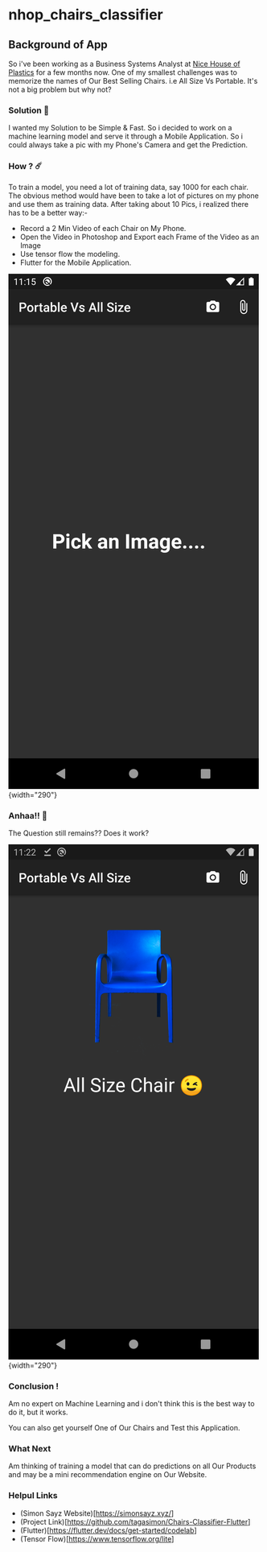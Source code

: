# nhop_chairs_classifier

## Background of App

So i've been working as a Business Systems Analyst at [Nice House of Plastics](https://www.nice.co.ug/) for a few months now. One of my smallest challenges was to memorize the names of Our Best Selling Chairs. i.e All Size Vs Portable. It's not a big problem but why not?

### Solution 💽

I wanted my Solution to be Simple & Fast. So i decided to work on a machine learning model and serve it through a Mobile Application. So i could always take a pic with my Phone's Camera and get the Prediction.

### How ? ☄️

To train a model, you need a lot of training data, say 1000 for each chair. The obvious method would have been to take a lot of pictures on my phone and use them as training data. After taking about 10 Pics, i realized there has to be a better way:-

-   Record a 2 Min Video of each Chair on My Phone.
-   Open the Video in Photoshop and Export each Frame of the Video as an Image
-   Use tensor flow the modeling.
-   Flutter for the Mobile Application.

![](assets/Screenshot_1621585025.png){width="290"}

### Anhaa!! 🤔

The Question still remains?? Does it work?

![](assets/Screenshot_1621585481.png){width="290"}

### Conclusion !

Am no expert on Machine Learning and i don't think this is the best way to do it, but it works.

You can also get yourself One of Our Chairs and Test this Application.

### What Next 

Am thinking of training a model that can do predictions on all Our Products and may be a mini recommendation engine on Our Website.

### Helpul Links

-   (Simon Sayz Website)[<https://simonsayz.xyz/>]
-   (Project Link)[<https://github.com/tagasimon/Chairs-Classifier-Flutter>]
-   (Flutter)[<https://flutter.dev/docs/get-started/codelab>]
-   (Tensor Flow)[<https://www.tensorflow.org/lite>]
